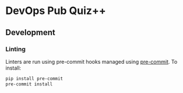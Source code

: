 # DevOps Pub Quiz++

## Development

### Linting

Linters are run using pre-commit hooks managed using [pre-commit](https://pre-commit.com/). To install:

```bash
pip install pre-commit
pre-commit install
```
